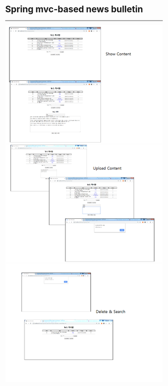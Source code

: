 # Spring mvc-based news bulletin

<hr>


<img src ="photo1.PNG">
<img src ="photo2.PNG">
<img src ="photo3.PNG">
